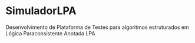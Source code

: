 SimuladorLPA
============

Desenvolvimento de Plataforma de Testes para algoritmos estruturados em Lógica Paraconsistente Anotada LPA
